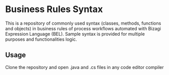 # Business Rules Syntax

This is a repository of commonly used syntax (classes, methods, functions and objects) in business rules of process workflows automated with Bizagi Expression Language (BEL). Sample syntax is provided for multiple purposes and functionalities logic.

## Usage

Clone the repository and open .java and  .cs files in any code editor compiler
